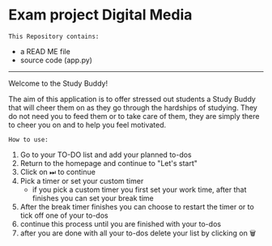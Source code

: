 # Exam project Digital Media

    This Repository contains:
- a READ ME file
- source code (app.py)
____________________________________
Welcome to the Study Buddy!

The aim of this application is to offer stressed out students a Study Buddy that will cheer them on as they go through the hardships of studying. They do not need you to feed them or to take care of them, they are simply there to cheer you on and to help you feel motivated.


    How to use:
1. Go to your TO-DO list and add your planned to-dos
2. Return to the homepage and continue to "Let's start"
3. Click on ⏭ to continue
4. Pick a timer or set your custom timer
   - if you pick a custom timer you first set your work time, after that finishes you can set your break time
5. After the break timer finishes you can choose to restart the timer or to tick off one of your to-dos
6. continue this process until you are finished with your to-dos
7. after you are done with all your to-dos delete your list by clicking on 🗑️
